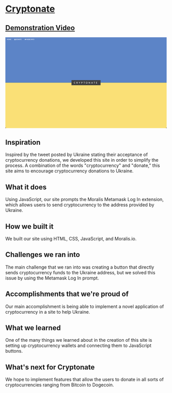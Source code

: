 # [Cryptonate](https://relaxed-custard-6b3462.netlify.app/)
## [Demonstration Video](https://www.youtube.com/watch?v=hkwhaFEHS-k&ab_channel=YusufMorsi)
![](thumbnail.png)

## Inspiration
Inspired by the tweet posted by Ukraine stating their acceptance of cryptocurrency donations, we developed this site in order to simplify the process. A combination of the words "cryptocurrency" and "donate," this site aims to encourage cryptocurrency donations to Ukraine.
## What it does
Using JavaScript, our site prompts the Moralis Metamask Log In extension, which allows users to send cryptocurrency to the address provided by Ukraine.
## How we built it
We built our site using HTML, CSS, JavaScript, and Moralis.io.
## Challenges we ran into
The main challenge that we ran into was creating a button that directly sends cryptocurrency funds to the Ukraine address, but we solved this issue by using the Metamask Log In prompt.
## Accomplishments that we're proud of
Our main accomplishment is being able to implement a novel application of cryptocurrency in a site to help Ukraine.
## What we learned
One of the many things we learned about in the creation of this site is setting up cryptocurrency wallets and connecting them to JavaScript buttons.
## What's next for Cryptonate
We hope to implement features that allow the users to donate in all sorts of cryptocurrencies ranging from Bitcoin to Dogecoin.
